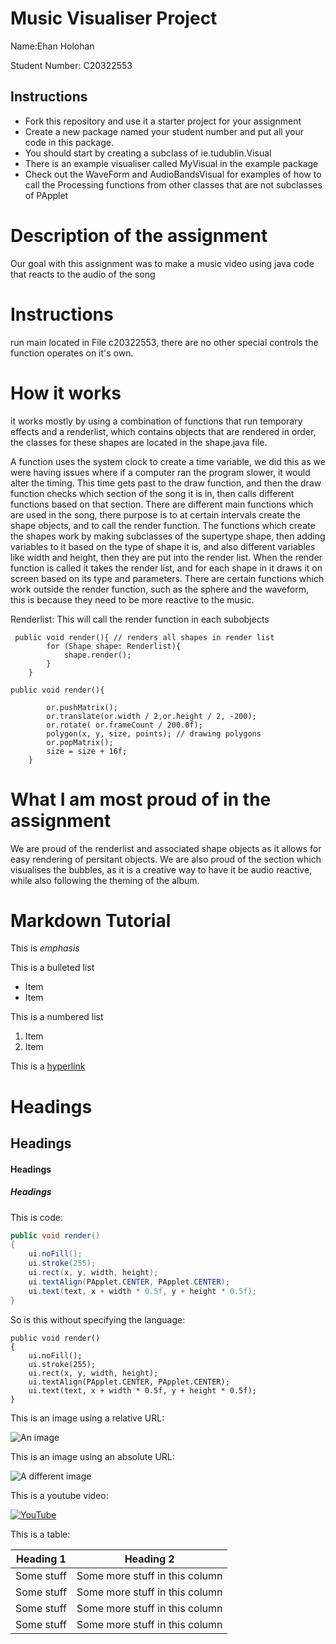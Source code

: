 # Music Visualiser Project

Name:Ehan Holohan

Student Number: C20322553

## Instructions
- Fork this repository and use it a starter project for your assignment
- Create a new package named your student number and put all your code in this package.
- You should start by creating a subclass of ie.tudublin.Visual
- There is an example visualiser called MyVisual in the example package
- Check out the WaveForm and AudioBandsVisual for examples of how to call the Processing functions from other classes that are not subclasses of PApplet

# Description of the assignment

Our goal with this assignment was to make a music video using java code that reacts to the audio of the song

# Instructions

run main located in File c20322553, there are no other special controls the function operates on it's own.

# How it works

it works mostly by using a combination of functions that run temporary effects and a renderlist, which contains objects that are rendered in order, the classes for these shapes are located in the shape.java file.

A function uses the system clock to create a time variable, we did this as we were having issues where if a computer ran the program slower, it would alter the timing. This time gets past to the draw function, and then the draw function checks which section of the song it is in, then calls different functions based on that section. There are different main functions which are used in the song, there purpose is to at certain intervals create the shape objects, and to call the render function. The functions which create the shapes work by making subclasses of the supertype shape, then adding variables to it based on the type of shape it is, and also different variables like width and height, then they are put into the render list. When the render function is called it takes the render list, and for each shape in it draws it on screen based on its type and parameters. There are certain functions which work outside the render function, such as the sphere and the waveform, this is because they need to be more reactive to the music.

Renderlist:
This will call the render function in each subobjects
```
 public void render(){ // renders all shapes in render list
        for (Shape shape: Renderlist){
            shape.render();
        }
    }
```
```
public void render(){
        
        or.pushMatrix();
        or.translate(or.width / 2,or.height / 2, -200);
        or.rotate( or.frameCount / 200.0f);
        polygon(x, y, size, points); // drawing polygons
        or.popMatrix();
        size = size + 16f;
    }
```

# What I am most proud of in the assignment

We are proud of the renderlist and associated shape objects as it allows for easy rendering of persitant objects. We are also proud of the section which visualises the bubbles, as it is a creative way to have it be audio reactive, while also following the theming of the album.

# Markdown Tutorial

This is *emphasis*

This is a bulleted list

- Item
- Item

This is a numbered list

1. Item
1. Item

This is a [hyperlink](http://bryanduggan.org)

# Headings
## Headings
#### Headings
##### Headings

This is code:

```Java
public void render()
{
	ui.noFill();
	ui.stroke(255);
	ui.rect(x, y, width, height);
	ui.textAlign(PApplet.CENTER, PApplet.CENTER);
	ui.text(text, x + width * 0.5f, y + height * 0.5f);
}
```

So is this without specifying the language:

```
public void render()
{
	ui.noFill();
	ui.stroke(255);
	ui.rect(x, y, width, height);
	ui.textAlign(PApplet.CENTER, PApplet.CENTER);
	ui.text(text, x + width * 0.5f, y + height * 0.5f);
}
```

This is an image using a relative URL:

![An image](images/p8.png)

This is an image using an absolute URL:

![A different image](https://bryanduggandotorg.files.wordpress.com/2019/02/infinite-forms-00045.png?w=595&h=&zoom=2)

This is a youtube video:

[![YouTube](http://img.youtube.com/vi/J2kHSSFA4NU/0.jpg)](https://www.youtube.com/watch?v=J2kHSSFA4NU)

This is a table:

| Heading 1 | Heading 2 |
|-----------|-----------|
|Some stuff | Some more stuff in this column |
|Some stuff | Some more stuff in this column |
|Some stuff | Some more stuff in this column |
|Some stuff | Some more stuff in this column |

